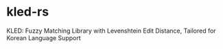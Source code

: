 # kled-rs
KLED: Fuzzy Matching Library with Levenshtein Edit Distance, Tailored for Korean Language Support
